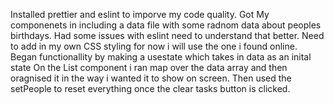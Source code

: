 Installed prettier and eslint to imporve my code quality.
Got My componenets in including a data file with some radnom data about peoples birthdays.
Had some issues with eslint need to understand that better.
Need to add in my own CSS styling for now i will use the one i found online.
Began functionallity by making a usestate which takes in data as an inital state
On the List component i ran map over the data array and then oragnised it in the way i wanted it to show on screen.
Then used the setPeople to reset everything once the clear tasks button is clicked.
